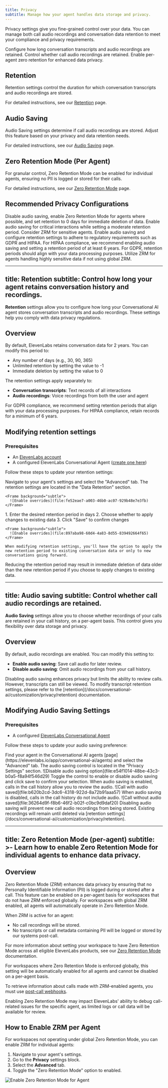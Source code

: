 ```yaml
---
title: Privacy
subtitle: Manage how your agent handles data storage and privacy.
---
```


Privacy settings give you fine-grained control over your data. You can manage both call audio recordings and conversation data retention to meet your compliance and privacy requirements.

<CardGroup cols={3}>
  <Card
    title="Retention"
    icon="database"
    href="/docs/conversational-ai/customization/privacy/retention"
  >
    Configure how long conversation transcripts and audio recordings are retained.
  </Card>
  <Card
    title="Audio Saving"
    icon="microphone"
    href="/docs/conversational-ai/customization/privacy/audio-saving"
  >
    Control whether call audio recordings are retained.
  </Card>
  <Card
    title="Zero Retention Mode"
    icon="shield-check"
    href="/docs/conversational-ai/customization/privacy/zero-retention-mode"
  >
    Enable per-agent zero retention for enhanced data privacy.
  </Card>
</CardGroup>

## Retention

Retention settings control the duration for which conversation transcripts and audio recordings are stored.

For detailed instructions, see our [Retention](/docs/conversational-ai/customization/privacy/retention) page.

## Audio Saving

Audio Saving settings determine if call audio recordings are stored. Adjust this feature based on your privacy and data retention needs.

For detailed instructions, see our [Audio Saving](/docs/conversational-ai/customization/privacy/audio-saving) page.

## Zero Retention Mode (Per Agent)

For granular control, Zero Retention Mode can be enabled for individual agents, ensuring no PII is logged or stored for their calls.

For detailed instructions, see our [Zero Retention Mode](/docs/conversational-ai/customization/privacy/zero-retention-mode) page.

## Recommended Privacy Configurations

<AccordionGroup>
  <Accordion title="Maximum Privacy">
    Disable audio saving, enable Zero Retention Mode for agents where possible, and set retention to
    0 days for immediate deletion of data.
  </Accordion>
  <Accordion title="Balanced Privacy">
    Enable audio saving for critical interactions while setting a moderate retention period.
    Consider ZRM for sensitive agents.
  </Accordion>
  <Accordion title="Compliance Focus">
    Enable audio saving and configure retention settings to adhere to regulatory requirements such
    as GDPR and HIPAA. For HIPAA compliance, we recommend enabling audio saving and setting a
    retention period of at least 6 years. For GDPR, retention periods should align with your data
    processing purposes. Utilize ZRM for agents handling highly sensitive data if not using global
    ZRM.
  </Accordion>
</AccordionGroup>


---
title: Retention
subtitle: Control how long your agent retains conversation history and recordings.
---

**Retention** settings allow you to configure how long your Conversational AI agent stores conversation transcripts and audio recordings. These settings help you comply with data privacy regulations.

## Overview

By default, ElevenLabs retains conversation data for 2 years. You can modify this period to:

- Any number of days (e.g., 30, 90, 365)
- Unlimited retention by setting the value to -1
- Immediate deletion by setting the value to 0

The retention settings apply separately to:

- **Conversation transcripts**: Text records of all interactions
- **Audio recordings**: Voice recordings from both the user and agent

<Info>
  For GDPR compliance, we recommend setting retention periods that align with your data processing
  purposes. For HIPAA compliance, retain records for a minimum of 6 years.
</Info>

## Modifying retention settings

### Prerequisites

- An [ElevenLabs account](https://elevenlabs.io)
- A configured ElevenLabs Conversational Agent ([create one here](/docs/conversational-ai/quickstart))

Follow these steps to update your retention settings:

<Steps>
  <Step title="Access retention settings">
    Navigate to your agent's settings and select the "Advanced" tab. The retention settings are located in the "Data Retention" section.

    <Frame background="subtle">
      ![Enable overrides](file:fe52eae7-a003-46b0-ac07-929b48e7e3fb)
    </Frame>

  </Step>

  <Step title="Update retention period">
    1. Enter the desired retention period in days
    2. Choose whether to apply changes to existing data
    3. Click "Save" to confirm changes

    <Frame background="subtle">
      ![Enable overrides](file:897aba98-60d4-4a83-8d55-839492664f65)
    </Frame>

    When modifying retention settings, you'll have the option to apply the new retention period to existing conversation data or only to new conversations going forward.

  </Step>
</Steps>

<Warning>
  Reducing the retention period may result in immediate deletion of data older than the new
  retention period if you choose to apply changes to existing data.
</Warning>


---
title: Audio saving
subtitle: Control whether call audio recordings are retained.
---

**Audio Saving** settings allow you to choose whether recordings of your calls are retained in your call history, on a per-agent basis. This control gives you flexibility over data storage and privacy.

## Overview

By default, audio recordings are enabled. You can modify this setting to:

- **Enable audio saving**: Save call audio for later review.
- **Disable audio saving**: Omit audio recordings from your call history.

<Info>
  Disabling audio saving enhances privacy but limits the ability to review calls. However,
  transcripts can still be viewed. To modify transcript retention settings, please refer to the
  [retention](/docs/conversational-ai/customization/privacy/retention) documentation.
</Info>

## Modifying Audio Saving Settings

### Prerequisites

- A configured [ElevenLabs Conversational Agent](/docs/conversational-ai/quickstart)

Follow these steps to update your audio saving preference:

<Steps>
  <Step title="Access audio saving settings">
    Find your agent in the Conversational AI agents
    [page](https://elevenlabs.io/app/conversational-ai/agents) and select the "Advanced" tab. The
    audio saving control is located in the "Privacy Settings" section.
    <Frame background="subtle">
      ![Disable audio saving option](file:e54f1014-48be-43c3-b0a5-f8a94f546d29)
    </Frame>
  </Step>
  <Step title="Choose saving option">
    Toggle the control to enable or disable audio saving and click save to confirm your selection.
  </Step>
  <Step title="Review call history">
    When audio saving is enabled, calls in the call history allow you to review the audio.
    <Frame background="subtle">
      ![Call with audio saved](file:b620b2cd-3dc6-4318-922d-8a72b91aaa57)
    </Frame>
    When audio saving is disabled, calls in the call history do not include audio.
    <Frame background="subtle">
      ![Call without audio saved](file:36264d9f-f8b6-46f2-b02f-c0bc9d9daf20)
    </Frame>
  </Step>
</Steps>

<Warning>
  Disabling audio saving will prevent new call audio recordings from being stored. Existing
  recordings will remain until deleted via [retention
  settings](/docs/conversational-ai/customization/privacy/retention).
</Warning>



---
title: Zero Retention Mode (per-agent)
subtitle: >-
  Learn how to enable Zero Retention Mode for individual agents to enhance data
  privacy.
---

## Overview

Zero Retention Mode (ZRM) enhances data privacy by ensuring that no Personally Identifiable Information (PII) is logged during or stored after a call. This feature can be enabled on a per-agent basis for workspaces that do not have ZRM enforced globally. For workspaces with global ZRM enabled, all agents will automatically operate in Zero Retention Mode.

When ZRM is active for an agent:

- No call recordings will be stored.
- No transcripts or call metadata containing PII will be logged or stored by our systems post-call.

For more information about setting your workspace to have Zero Retention Mode across all eligible ElevenLabs products, see our [Zero Retention Mode](/docs/resources/zero-retention-mode) documentation.

<Note>
  For workspaces where Zero Retention Mode is enforced globally, this setting will be automatically
  enabled for all agents and cannot be disabled on a per-agent basis.
</Note>

To retrieve information about calls made with ZRM-enabled agents, you must use [post-call webhooks](/docs/conversational-ai/workflows/post-call-webhooks).

<Warning>
  Enabling Zero Retention Mode may impact ElevenLabs' ability to debug call-related issues for the
  specific agent, as limited logs or call data will be available for review.
</Warning>

## How to Enable ZRM per Agent

For workspaces not operating under global Zero Retention Mode, you can enable ZRM for individual agents:

1.  Navigate to your agent's settings.
2.  Go to the **Privacy** settings block.
3.  Select the **Advanced** tab.
4.  Toggle the "Zero Retention Mode" option to enabled.

<Frame background="subtle" caption="Enabling Zero Retention Mode for an agent in Privacy Settings.">
  <img
    src="file:fde34ea7-5c4f-440e-b673-3e3cacd058b9"
    alt="Enable Zero Retention Mode for Agent"
  />
</Frame>

